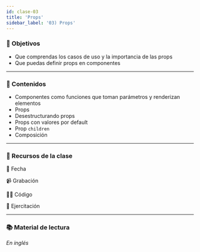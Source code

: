 ```yaml
---
id: clase-03
title: 'Props'
sidebar_label: '03) Props'
---
```


### 🏁 Objetivos

- Que comprendas los casos de uso y la importancia de las props
- Que puedas definir props en componentes

---

### 📝 Contenidos

- Componentes como funciones que toman parámetros y renderizan elementos
- Props
- Desestructurando props
- Props con valores por default
- Prop `children`
- Composición

---

### 🚀 Recursos de la clase

📆 Fecha

📹 Grabación

👩‍💻 Código

💪 Ejercitación

---

### 📚 Material de lectura

_En inglés_

